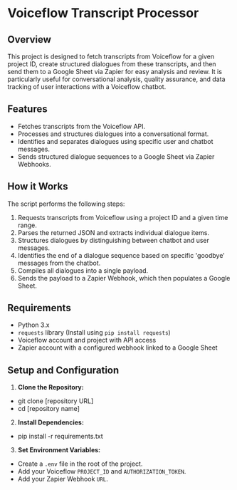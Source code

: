 # Voiceflow Transcript Processor

## Overview
This project is designed to fetch transcripts from Voiceflow for a given project ID, create structured dialogues from these transcripts, and then send them to a Google Sheet via Zapier for easy analysis and review. It is particularly useful for conversational analysis, quality assurance, and data tracking of user interactions with a Voiceflow chatbot.

## Features
- Fetches transcripts from the Voiceflow API.
- Processes and structures dialogues into a conversational format.
- Identifies and separates dialogues using specific user and chatbot messages.
- Sends structured dialogue sequences to a Google Sheet via Zapier Webhooks.

## How it Works
The script performs the following steps:
1. Requests transcripts from Voiceflow using a project ID and a given time range.
2. Parses the returned JSON and extracts individual dialogue items.
3. Structures dialogues by distinguishing between chatbot and user messages.
4. Identifies the end of a dialogue sequence based on specific 'goodbye' messages from the chatbot.
5. Compiles all dialogues into a single payload.
6. Sends the payload to a Zapier Webhook, which then populates a Google Sheet.

## Requirements
- Python 3.x
- `requests` library (Install using `pip install requests`)
- Voiceflow account and project with API access
- Zapier account with a configured webhook linked to a Google Sheet

## Setup and Configuration
1. **Clone the Repository:**
- git clone [repository URL]
- cd [repository name]

2. **Install Dependencies:**
- pip install -r requirements.txt

3. **Set Environment Variables:**
- Create a `.env` file in the root of the project.
- Add your Voiceflow `PROJECT_ID` and `AUTHORIZATION_TOKEN`.
- Add your Zapier Webhook `URL`.

